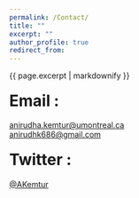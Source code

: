 ```yaml
---
permalink: /Contact/
title: ""
excerpt: ""
author_profile: true
redirect_from: 
---
```


{{ page.excerpt | markdownify }}

#### <span style="font-size: 2em;">Email :</span>
 [anirudha.kemtur@umontreal.ca](mailto:anirudha.kemtur@umontreal.ca)<br>
 [anirudhk686@gmail.com](mailto:anirudhk686@gmail.com) <br>
 
#### <span style="font-size: 2em;">Twitter :</span>
 [@AKemtur](https://twitter.com/AKemtur)
 
